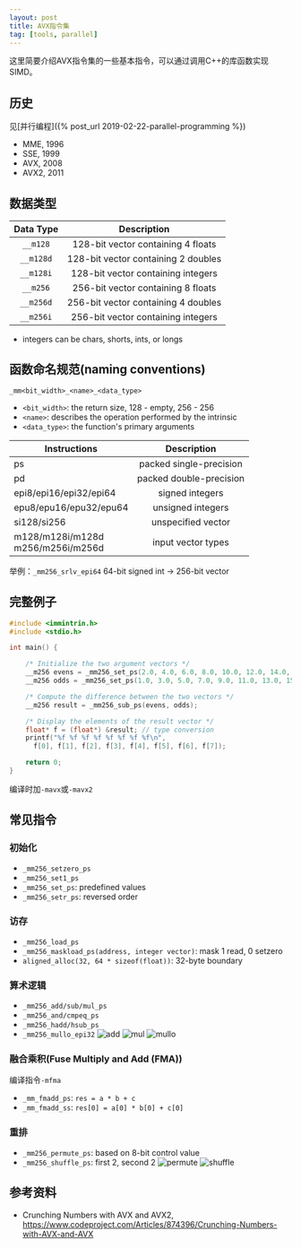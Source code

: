 ```yaml
---
layout: post
title: AVX指令集
tag: [tools, parallel]
---
```


这里简要介绍AVX指令集的一些基本指令，可以通过调用C++的库函数实现SIMD。

<!--more-->

## 历史
见[并行编程]({% post_url 2019-02-22-parallel-programming %})
* MME, 1996
* SSE, 1999
* AVX, 2008
* AVX2, 2011

## 数据类型

| Data Type | Description |
| :---: | :---: |
| `__m128`   | 128-bit vector containing 4 floats |
| `__m128d`  | 128-bit vector containing 2 doubles |
| `__m128i`  | 128-bit vector containing integers |
| `__m256`   | 256-bit vector containing 8 floats |
| `__m256d`  | 256-bit vector containing 4 doubles |
| `__m256i`  | 256-bit vector containing integers |

* integers can be chars, shorts, ints, or longs

## 函数命名规范(naming conventions)
`_mm<bit_width>_<name>_<data_type>`
* `<bit_width>`: the return size, 128 - empty, 256 - 256
* `<name>`: describes the operation performed by the intrinsic
* `<data_type>`: the function's primary arguments

| Instructions | Description |
| --- | :---: |
| ps | packed single-precision |
| pd | packed double-precision |
| epi8/epi16/epi32/epi64 | signed integers |
| epu8/epu16/epu32/epu64 | unsigned integers |
| si128/si256 | unspecified vector |
| m128/m128i/m128d<br/>m256/m256i/m256d | input vector types |

举例：`_mm256_srlv_epi64` 64-bit signed int -> 256-bit vector

## 完整例子
```cpp
#include <immintrin.h>
#include <stdio.h>

int main() {

    /* Initialize the two argument vectors */
    __m256 evens = _mm256_set_ps(2.0, 4.0, 6.0, 8.0, 10.0, 12.0, 14.0, 16.0);
    __m256 odds = _mm256_set_ps(1.0, 3.0, 5.0, 7.0, 9.0, 11.0, 13.0, 15.0);

    /* Compute the difference between the two vectors */
    __m256 result = _mm256_sub_ps(evens, odds);

    /* Display the elements of the result vector */
    float* f = (float*) &result; // type conversion
    printf("%f %f %f %f %f %f %f %f\n",
      f[0], f[1], f[2], f[3], f[4], f[5], f[6], f[7]);

    return 0;
}
```
编译时加`-mavx`或`-mavx2`

## 常见指令
### 初始化
* `_mm256_setzero_ps`
* `_mm256_set1_ps`
* `_mm256_set_ps`: predefined values
* `_mm256_setr_ps`: reversed order

### 访存
* `_mm256_load_ps`
* `_mm256_maskload_ps(address, integer vector)`: mask 1 read, 0 setzero
* `aligned_alloc(32, 64 * sizeof(float))`: 32-byte boundary

### 算术逻辑
* `_mm256_add/sub/mul_ps`
* `_mm256_and/cmpeq_ps`
* `_mm256_hadd/hsub_ps`
* `_mm256_mullo_epi32`
![add](https://www.codeproject.com/KB/cpp/874396/Fig1.jpg)
![mul](https://www.codeproject.com/KB/cpp/874396/Fig2.jpg)
![mullo](https://www.codeproject.com/KB/cpp/874396/Fig3.jpg)

### 融合乘积(Fuse Multiply and Add (FMA))
编译指令`-mfma`
* `_mm_fmadd_ps`: `res = a * b + c`
* `_mm_fmadd_ss`: `res[0] = a[0] * b[0] + c[0]`

### 重排
* `_mm256_permute_ps`: based on 8-bit control value
* `_mm256_shuffle_ps`: first 2, second 2
![permute](https://www.codeproject.com/KB/cpp/874396/Fig4.jpg)
![shuffle](https://www.codeproject.com/KB/cpp/874396/Fig5.jpg)

## 参考资料
* Crunching Numbers with AVX and AVX2, <https://www.codeproject.com/Articles/874396/Crunching-Numbers-with-AVX-and-AVX>
